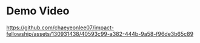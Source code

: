 # Demo Video 
https://github.com/chaeyeonlee07/impact-fellowship/assets/130931438/40593c99-a382-444b-9a58-f96de3b65c89


